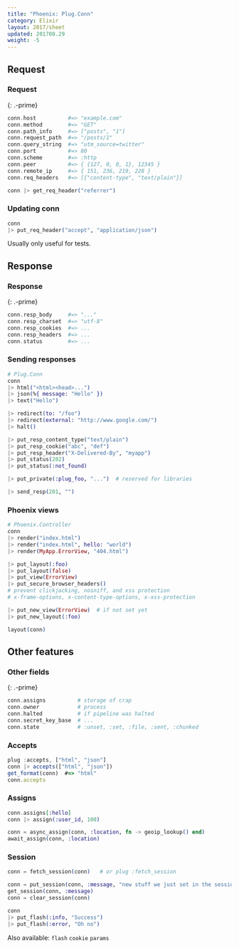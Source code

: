 ```yaml
---
title: "Phoenix: Plug.Conn"
category: Elixir
layout: 2017/sheet
updated: 201708.29
weight: -5
---
```


Request
-------

### Request
{: .-prime}

```elixir
conn.host          #=> "example.com"
conn.method        #=> "GET"
conn.path_info     #=> ["posts", "1"]
conn.request_path  #=> "/posts/1"
conn.query_string  #=> "utm_source=twitter"
conn.port          #=> 80
conn.scheme        #=> :http
conn.peer          #=> { {127, 0, 0, 1}, 12345 }
conn.remote_ip     #=> { 151, 236, 219, 228 }
conn.req_headers   #=> [{"content-type", "text/plain"}]
```

```elixir
conn |> get_req_header("referrer")
```

### Updating conn

```elixir
conn
|> put_req_header("accept", "application/json")
```

Usually only useful for tests.

Response
--------

### Response
{: .-prime}

```elixir
conn.resp_body     #=> "..."
conn.resp_charset  #=> "utf-8"
conn.resp_cookies  #=> ...
conn.resp_headers  #=> ...
conn.status        #=> ...
```

### Sending responses

```elixir
# Plug.Conn
conn
|> html("<html><head>...")
|> json(%{ message: "Hello" })
|> text("Hello")
```

```elixir
|> redirect(to: "/foo")
|> redirect(external: "http://www.google.com/")
|> halt()
```

```elixir
|> put_resp_content_type("text/plain")
|> put_resp_cookie("abc", "def")
|> put_resp_header("X-Delivered-By", "myapp")
|> put_status(202)
|> put_status(:not_found)
```

```elixir
|> put_private(:plug_foo, "...")  # reserved for libraries
```

```elixir
|> send_resp(201, "")
```

### Phoenix views

```elixir
# Phoenix.Controller
conn
|> render("index.html")
|> render("index.html", hello: "world")
|> render(MyApp.ErrorView, "404.html")
```

```elixir
|> put_layout(:foo)
|> put_layout(false)
|> put_view(ErrorView)
|> put_secure_browser_headers()
# prevent clickjacking, nosniff, and xss protection
# x-frame-options, x-content-type-options, x-xss-protection
```

```elixir
|> put_new_view(ErrorView)  # if not set yet
|> put_new_layout(:foo)
```

```elixir
layout(conn)
```

Other features
--------------

### Other fields
{: .-prime}

```elixir
conn.assigns          # storage of crap
conn.owner            # process
conn.halted           # if pipeline was halted
conn.secret_key_base  # ...
conn.state            # :unset, :set, :file, :sent, :chunked
```

### Accepts

```js
plug :accepts, ["html", "json"]
conn |> accepts(["html", "json"])
get_format(conn)  #=> "html"
conn.accepts
```

### Assigns

```elixir
conn.assigns[:hello]
conn |> assign(:user_id, 100)
```

```elixir
conn = async_assign(conn, :location, fn -> geoip_lookup() end)
await_assign(conn, :location)
```

### Session

```elixir
conn = fetch_session(conn)   # or plug :fetch_session

conn = put_session(conn, :message, "new stuff we just set in the session")
get_session(conn, :message)
conn = clear_session(conn)
```

```elixir
conn
|> put_flash(:info, "Success")
|> put_flash(:error, "Oh no")
```

Also available: `flash` `cookie` `params`

